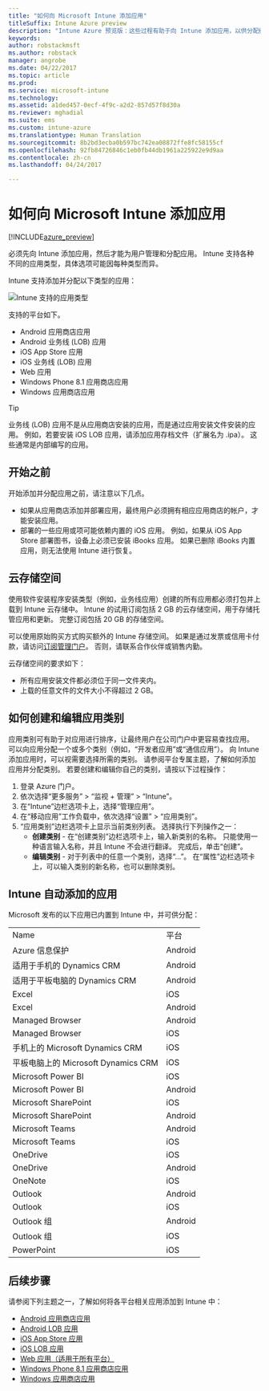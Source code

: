 ```yaml
---
title: "如何向 Microsoft Intune 添加应用"
titleSuffix: Intune Azure preview
description: "Intune Azure 预览版：这些过程有助于向 Intune 添加应用，以供分配给用户和设备。 "
keywords: 
author: robstackmsft
ms.author: robstack
manager: angrobe
ms.date: 04/22/2017
ms.topic: article
ms.prod: 
ms.service: microsoft-intune
ms.technology: 
ms.assetid: a1ded457-0ecf-4f9c-a2d2-857d57f8d30a
ms.reviewer: mghadial
ms.suite: ems
ms.custom: intune-azure
ms.translationtype: Human Translation
ms.sourcegitcommit: 8b2bd3ecba0b597bc742ea08872ffe8fc58155cf
ms.openlocfilehash: 92fb84726846c1eb0fb44db1961a225922e9d9aa
ms.contentlocale: zh-cn
ms.lasthandoff: 04/24/2017

---
```


# <a name="how-to-add-an-app-to-microsoft-intune"></a>如何向 Microsoft Intune 添加应用

[!INCLUDE[azure_preview](../includes/azure_preview.md)]

必须先向 Intune 添加应用，然后才能为用户管理和分配应用。 Intune 支持各种不同的应用类型，具体选项可能因每种类型而异。

Intune 支持添加并分配以下类型的应用：

![Intune 支持的应用类型](./media/app-types.png)

支持的平台如下。

- Android 应用商店应用
- Android 业务线 (LOB) 应用
- iOS App Store 应用
- iOS 业务线 (LOB) 应用
- Web 应用
- Windows Phone 8.1 应用商店应用
- Windows 应用商店应用

>[!TIP]
> 业务线 (LOB) 应用不是从应用商店安装的应用，而是通过应用安装文件安装的应用。 例如，若要安装 iOS LOB 应用，请添加应用存档文件（扩展名为 .ipa）。 这些通常是内部编写的应用。

## <a name="before-you-start"></a>开始之前

开始添加并分配应用之前，请注意以下几点。

- 如果从应用商店添加并部署应用，最终用户必须拥有相应应用商店的帐户，才能安装应用。
- 部署的一些应用或项可能依赖内置的 iOS 应用。 例如，如果从 iOS App Store 部署图书，设备上必须已安装 iBooks 应用。 如果已删除 iBooks 内置应用，则无法使用 Intune 进行恢复。

## <a name="cloud-storage-space"></a>云存储空间
使用软件安装程序安装类型（例如，业务线应用）创建的所有应用都必须打包并上载到 Intune 云存储中。 Intune 的试用订阅包括 2 GB 的云存储空间，用于存储托管应用和更新。 完整订阅包括 20 GB 的存储空间。

可以使用原始购买方式购买额外的 Intune 存储空间。  如果是通过发票或信用卡付款，请访问[订阅管理门户](https://portal.office.com/adminportal/home?switchtomodern=true#/subscriptions)。  否则，请联系合作伙伴或销售内勤。

云存储空间的要求如下：

-   所有应用安装文件都必须位于同一文件夹内。
-   上载的任意文件的文件大小不得超过 2 GB。

## <a name="how-to-create-and-edit-categories-for-apps"></a>如何创建和编辑应用类别

应用类别可有助于对应用进行排序，让最终用户在公司门户中更容易查找应用。 可以向应用分配一个或多个类别（例如，“开发者应用”或“通信应用”）。
向 Intune 添加应用时，可以视需要选择所需的类别。 请参阅平台专属主题，了解如何添加应用并分配类别。 若要创建和编辑你自己的类别，请按以下过程操作：

1. 登录 Azure 门户。
2. 依次选择“更多服务” > “监视 + 管理” > “Intune”。
3. 在“Intune”边栏选项卡上，选择“管理应用”。
4. 在“移动应用”工作负载中，依次选择“设置” > “应用类别”。
5. “应用类别”边栏选项卡上显示当前类别列表。 选择执行下列操作之一：
    - **创建类别** - 在“创建类别”边栏选项卡上，输入新类别的名称。 只能使用一种语言输入名称，并且 Intune 不会进行翻译。 完成后，单击“创建”。
    - **编辑类别** - 对于列表中的任意一个类别，选择“...”。 在“属性”边栏选项卡上，可以输入类别的新名称，也可以删除类别。


## <a name="apps-added-automatically-by-intune"></a>Intune 自动添加的应用

Microsoft 发布的以下应用已内置到 Intune 中，并可供分配：

|||
|-|-|
|Name|平台|应用类型|
|Azure 信息保护|Android|托管 Android 应用商店应用|
|适用于手机的 Dynamics CRM|Android|托管 Android 应用商店应用|
|适用于平板电脑的 Dynamics CRM|Android|托管 Android 应用商店应用|
|Excel|iOS|托管 iOS App Store 应用|
|Excel|Android|托管 Android 应用商店应用|
|Managed Browser|Android|托管 Android 应用商店应用|
|Managed Browser|iOS|托管 iOS App Store 应用|
|手机上的 Microsoft Dynamics CRM|iOS|托管 iOS App Store 应用|
|平板电脑上的 Microsoft Dynamics CRM|iOS|托管 iOS App Store 应用|
|Microsoft Power BI|iOS|托管 iOS App Store 应用|
|Microsoft Power BI|Android|托管 Android 应用商店应用|
|Microsoft SharePoint|iOS|托管 iOS App Store 应用|
|Microsoft SharePoint|Android|托管 Android 应用商店应用|
|Microsoft Teams|Android|托管 Android 应用商店应用|
|Microsoft Teams|iOS|托管 iOS App Store 应用|
|OneDrive|iOS|托管 iOS App Store 应用|
|OneDrive|Android|托管 Android 应用商店应用|
|OneNote|iOS|托管 iOS App Store 应用|
|Outlook|Android|托管 Android 应用商店应用|
|Outlook|iOS|托管 iOS App Store 应用|
|Outlook 组|Android|托管 Android 应用商店应用|
|Outlook 组|iOS|托管 iOS App Store 应用|
|PowerPoint|iOS|托管 iOS App Store 应用|

## <a name="next-steps"></a>后续步骤

请参阅下列主题之一，了解如何将各平台相关应用添加到 Intune 中：

- [Android 应用商店应用](/intune-azure/manage-apps/android-store-app)
- [Android LOB 应用](/intune-azure/manage-apps/android-lob-app)
- [iOS App Store 应用](/intune-azure/manage-apps/ios-store-app)
- [iOS LOB 应用](/intune-azure/manage-apps/ios-lob-app)
- [Web 应用（适用于所有平台）](/intune-azure/manage-apps/web-app)
- [Windows Phone 8.1 应用商店应用](/intune-azure/manage-apps/windows-phone-8-1-store-app)
- [Windows 应用商店应用](/intune-azure/manage-apps/windows-store-app)
